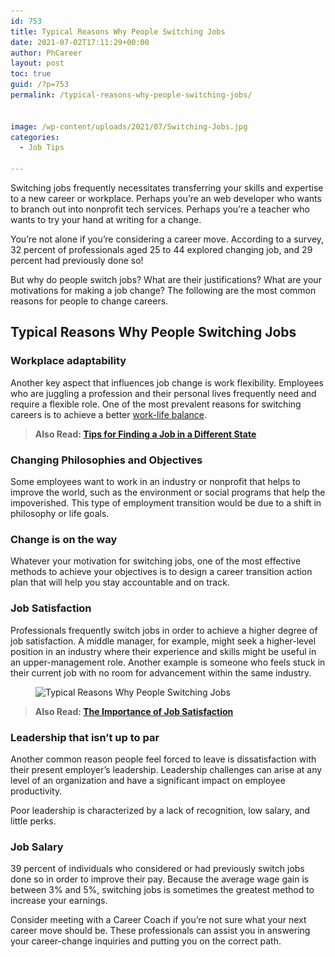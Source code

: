 ```yaml
---
id: 753
title: Typical Reasons Why People Switching Jobs
date: 2021-07-02T17:11:29+00:00
author: PhCareer
layout: post
toc: true
guid: /?p=753
permalink: /typical-reasons-why-people-switching-jobs/


image: /wp-content/uploads/2021/07/Switching-Jobs.jpg
categories:
  - Job Tips

---
```

Switching jobs frequently necessitates transferring your skills and expertise to a new career or workplace. Perhaps you&#8217;re an web developer who wants to branch out into nonprofit tech services. Perhaps you&#8217;re a teacher who wants to try your hand at writing for a change.

You&#8217;re not alone if you&#8217;re considering a career move. According to a survey, 32 percent of professionals aged 25 to 44 explored changing job, and 29 percent had previously done so!

But why do people switch jobs? What are their justifications? What are your motivations for making a job change? The following are the most common reasons for people to change careers.

 

## **Typical Reasons Why People Switching Jobs**

 

### **Workplace adaptability**

Another key aspect that influences job change is work flexibility. Employees who are juggling a profession and their personal lives frequently need and require a flexible role. One of the most prevalent reasons for switching careers is to achieve a better [work-life balance](/category/work-life-balance/).

 

<blockquote class="wp-block-quote">
  <p>
    <strong>Also Read: <a href="/tips-for-finding-a-job-in-a-different-state/">Tips for Finding a Job in a Different State</a></strong>
  </p>
</blockquote>

 

### **Changing Philosophies and Objectives**

Some employees want to work in an industry or nonprofit that helps to improve the world, such as the environment or social programs that help the impoverished. This type of employment transition would be due to a shift in philosophy or life goals.

 

### **Change is on the way**

Whatever your motivation for switching jobs, one of the most effective methods to achieve your objectives is to design a career transition action plan that will help you stay accountable and on track.
 
### **Job Satisfaction**

Professionals frequently switch jobs in order to achieve a higher degree of job satisfaction. A middle manager, for example, might seek a higher-level position in an industry where their experience and skills might be useful in an upper-management role. Another example is someone who feels stuck in their current job with no room for advancement within the same industry.


<figure class="wp-block-image size-large">

<img loading="lazy" width="950" height="633" src="/wp-content/uploads/2021/07/Typical-Reasons-Why-People-Switching-Jobs.jpg" alt="Typical Reasons Why People Switching Jobs" class="wp-image-754" srcset="/wp-content/uploads/2021/07/Typical-Reasons-Why-People-Switching-Jobs.jpg 950w, /wp-content/uploads/2021/07/Typical-Reasons-Why-People-Switching-Jobs-300x200.jpg 300w, /wp-content/uploads/2021/07/Typical-Reasons-Why-People-Switching-Jobs-768x512.jpg 768w" sizes="(max-width: 950px) 100vw, 950px" /> </figure> 



<blockquote class="wp-block-quote">
  <p>
    <strong>Also Read: <a href="/the-importance-of-job-satisfaction/">The Importance of Job Satisfaction</a></strong>
  </p>
</blockquote>



### **Leadership that isn&#8217;t up to par**

Another common reason people feel forced to leave is dissatisfaction with their present employer&#8217;s leadership. Leadership challenges can arise at any level of an organization and have a significant impact on employee productivity.

Poor leadership is characterized by a lack of recognition, low salary, and little perks.


### **Job Salary**

39 percent of individuals who considered or had previously switch jobs done so in order to improve their pay. Because the average wage gain is between 3% and 5%, switching jobs is sometimes the greatest method to increase your earnings.

Consider meeting with a Career Coach if you&#8217;re not sure what your next career move should be. These professionals can assist you in answering your career-change inquiries and putting you on the correct path. 


